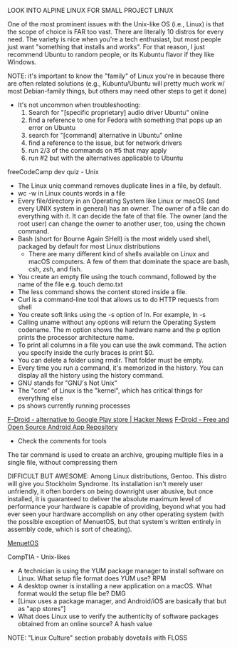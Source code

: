 
LOOK INTO ALPINE LINUX FOR SMALL PROJECT LINUX

One of the most prominent issues with the Unix-like OS (i.e., Linux) is that the scope of choice is FAR too vast. There are literally 10 distros for every need. The variety is nice when you're a tech enthusiast, but most people just want "something that installs and works". For that reason, I just recommend Ubuntu to random people, or its Kubuntu flavor if they like Windows.

NOTE: it's important to know the "family" of Linux you're in because there are often related solutions (e.g., Kubuntu/Ubuntu will pretty much work w/ most Debian-family things, but others may need other steps to get it done)
- It's not uncommon when troubleshooting:
    1. Search for "[specific proprietary] audio driver Ubuntu" online
    2. find a reference to one for Fedora with something that pops up an error on Ubuntu
    3. search for "[command] alternative in Ubuntu" online
    4. find a reference to the issue, but for network drivers
    5. run 2/3 of the commands on #5 that may apply
    6. run #2 but with the alternatives applicable to Ubuntu

freeCodeCamp dev quiz - Unix
- The Linux uniq command removes duplicate lines in a file, by default.
- wc -w in Linux counts words in a file
- Every file/directory in an Operating System like Linux or macOS (and every UNIX system in general) has an owner. The owner of a file can do everything with it. It can decide the fate of that file. The owner (and the root user) can change the owner to another user, too, using the chown command.
- Bash (short for Bourne Again SHell) is the most widely used shell, packaged by default for most Linux distributions
    - There are many different kind of shells available on Linux and macOS computers. A few of them that dominate the space are bash, csh, zsh, and fish.
- You create an empty file using the touch command, followed by the name of the file e.g. touch demo.txt
- The less command shows the content stored inside a file.
- Curl is a command-line tool that allows us to do HTTP requests from shell
- You create soft links using the -s option of ln. For example, ln -s
- Calling uname without any options will return the Operating System codename. The m option shows the hardware name and the p option prints the processor architecture name.
- To print all columns in a file you can use the awk command. The action you specify inside the curly braces is print $0.
- You can delete a folder using rmdir. That folder must be empty.
- Every time you run a command, it's memorized in the history. You can display all the history using the history command.
- GNU stands for "GNU's Not Unix"
- The "core" of Linux is the "kernel", which has critical things for everything else
- ps shows currently running processes

[F-Droid - alternative to Google Play store | Hacker News](https://news.ycombinator.com/item?id=30506413)
[F-Droid - Free and Open Source Android App Repository](https://f-droid.org/en/)
- Check the comments for tools

The tar command is used to create an archive, grouping multiple files in a single file, without compressing them

DIFFICULT BUT AWESOME:
Among Linux distributions, Gentoo. This distro will give you Stockholm Syndrome. Its installation isn't merely user unfriendly, it often borders on being downright user abusive, but once installed, it is guaranteed to deliver the absolute maximum level of performance your hardware is capable of providing, beyond what you had ever seen your hardware accomplish on any other operating system (with the possible exception of MenuetOS, but that system's written entirely in assembly code, which is sort of cheating).

[MenuetOS](http://menuetos.net/)

CompTIA - Unix-likes
- A technician is using the YUM package manager to install software on Linux. What setup file format does YUM use? RPM
- A desktop owner is installing a new application on a macOS. What format would the setup file be? DMG
- [Linux uses a package manager, and Android/iOS are basically that but as "app stores"]
- What does Linux use to verify the authenticity of software packages obtained from an online source? A hash value

NOTE: "Linux Culture" section probably dovetails with FLOSS

